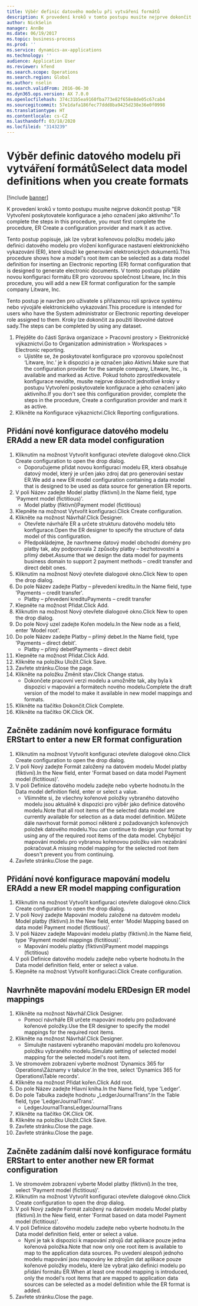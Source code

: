 ```yaml
---
title: Výběr definic datového modelu při vytváření formátů
description: K provedení kroků v tomto postupu musíte nejprve dokončit postup "ER Vytvoření poskytovatele konfigurace a jeho označení jako aktivního".
author: NickSelin
manager: AnnBe
ms.date: 06/19/2017
ms.topic: business-process
ms.prod: ''
ms.service: dynamics-ax-applications
ms.technology: ''
audience: Application User
ms.reviewer: kfend
ms.search.scope: Operations
ms.search.region: Global
ms.author: nselin
ms.search.validFrom: 2016-06-30
ms.dyn365.ops.version: AX 7.0.0
ms.openlocfilehash: 374c31b5ea9160fba773e82f658e8de05c67cab4
ms.sourcegitcommit: 57e1dafa186fec77ddd8ba9425d238e36e0f0998
ms.translationtype: HT
ms.contentlocale: cs-CZ
ms.lasthandoff: 03/18/2020
ms.locfileid: "3143239"
---
```

# <a name="select-data-model-definitions-when-you-create-formats"></a><span data-ttu-id="e559d-103">Výběr definic datového modelu při vytváření formátů</span><span class="sxs-lookup"><span data-stu-id="e559d-103">Select data model definitions when you create formats</span></span>

[!include [banner](../../includes/banner.md)]

<span data-ttu-id="e559d-104">K provedení kroků v tomto postupu musíte nejprve dokončit postup "ER Vytvoření poskytovatele konfigurace a jeho označení jako aktivního".</span><span class="sxs-lookup"><span data-stu-id="e559d-104">To complete the steps in this procedure, you must first complete the procedure, ER Create a configuration provider and mark it as active.</span></span> 

<span data-ttu-id="e559d-105">Tento postup popisuje, jak lze vybrat kořenovou položku modelu jako definici datového modelu pro vložení konfigurace nastavení elektronického vykazování (ER), které slouží ke generování elektronických dokumentů.</span><span class="sxs-lookup"><span data-stu-id="e559d-105">This procedure shows how a model's root item can be selected as a data model definition for inserting an Electronic reporting (ER) format configuration that is designed to generate electronic documents.</span></span> <span data-ttu-id="e559d-106">V tomto postupu přidáte novou konfiguraci formátu ER pro vzorovou společnost Litware, Inc.</span><span class="sxs-lookup"><span data-stu-id="e559d-106">In this procedure, you will add a new ER format configuration for the sample company Litware, Inc.</span></span> 

<span data-ttu-id="e559d-107">Tento postup je navržen pro uživatele s přiřazenou rolí správce systému nebo vývojáře elektronického vykazování.</span><span class="sxs-lookup"><span data-stu-id="e559d-107">This procedure is intended for users who have the System administrator or Electronic reporting developer role assigned to them.</span></span> <span data-ttu-id="e559d-108">Kroky lze dokončit za použití libovolné datové sady.</span><span class="sxs-lookup"><span data-stu-id="e559d-108">The steps can be completed by using any dataset.</span></span>

1. <span data-ttu-id="e559d-109">Přejděte do části Správa organizace > Pracovní prostory > Elektronické výkaznictví.</span><span class="sxs-lookup"><span data-stu-id="e559d-109">Go to Organization administration > Workspaces > Electronic reporting.</span></span>
    * <span data-ttu-id="e559d-110">Ujistěte se, že poskytovatel konfigurace pro vzorovou společnost ‘Litware, Inc.’ je k dispozici a je označen jako Aktivní.</span><span class="sxs-lookup"><span data-stu-id="e559d-110">Make sure that the configuration provider for the sample company, Litware, Inc., is available and marked as Active.</span></span> <span data-ttu-id="e559d-111">Pokud tohoto zprostředkovatele konfigurace nevidíte, musíte nejprve dokončit jednotlivé kroky v postupu Vytvoření poskytovatele konfigurace a jeho označení jako aktivního.</span><span class="sxs-lookup"><span data-stu-id="e559d-111">If you don't see this configuration provider, complete the steps in the procedure, Create a configuration provider and mark it as active.</span></span>  
2. <span data-ttu-id="e559d-112">Klikněte na Konfigurace výkaznictví.</span><span class="sxs-lookup"><span data-stu-id="e559d-112">Click Reporting configurations.</span></span>

## <a name="add-a-new-er-data-model-configuration"></a><span data-ttu-id="e559d-113">Přidání nové konfigurace datového modelu ER</span><span class="sxs-lookup"><span data-stu-id="e559d-113">Add a new ER data model configuration</span></span>
1. <span data-ttu-id="e559d-114">Kliknutím na možnost Vytvořit konfiguraci otevřete dialogové okno.</span><span class="sxs-lookup"><span data-stu-id="e559d-114">Click Create configuration to open the drop dialog.</span></span>
    * <span data-ttu-id="e559d-115">Doporučujeme přidat novou konfiguraci modelu ER, která obsahuje datový model, který je určen jako zdroj dat pro generování sestav ER.</span><span class="sxs-lookup"><span data-stu-id="e559d-115">We add a new ER model configuration containing a data model that is designed to be used as data source for generation ER reports.</span></span>  
2. <span data-ttu-id="e559d-116">V poli Název zadejte Model platby (fiktivní).</span><span class="sxs-lookup"><span data-stu-id="e559d-116">In the Name field, type 'Payment model (fictitious)'.</span></span>
    * <span data-ttu-id="e559d-117">Model platby (fiktivní)</span><span class="sxs-lookup"><span data-stu-id="e559d-117">Payment model (fictitious)</span></span>  
3. <span data-ttu-id="e559d-118">Klepněte na možnost Vytvořit konfiguraci.</span><span class="sxs-lookup"><span data-stu-id="e559d-118">Click Create configuration.</span></span>
4. <span data-ttu-id="e559d-119">Klikněte na možnost Návrhář.</span><span class="sxs-lookup"><span data-stu-id="e559d-119">Click Designer.</span></span>
    * <span data-ttu-id="e559d-120">Otevřete návrháře ER a určete strukturu datového modelu této konfigurace.</span><span class="sxs-lookup"><span data-stu-id="e559d-120">Open the ER designer to specify the structure of data model of this configuration.</span></span>  
    * <span data-ttu-id="e559d-121">Předpokládejme, že navrhneme datový model obchodní domény pro platby tak, aby podporovala 2 způsoby platby – bezhotovostní a přímý debet.</span><span class="sxs-lookup"><span data-stu-id="e559d-121">Assume that we design the data model for payments business domain to support 2 payment methods – credit transfer and direct debit ones.</span></span>  
5. <span data-ttu-id="e559d-122">Kliknutím na možnost Nový otevřete dialogové okno.</span><span class="sxs-lookup"><span data-stu-id="e559d-122">Click New to open the drop dialog.</span></span>
6. <span data-ttu-id="e559d-123">Do pole Název zadejte Platby – převedení kreditu.</span><span class="sxs-lookup"><span data-stu-id="e559d-123">In the Name field, type 'Payments – credit transfer'.</span></span>
    * <span data-ttu-id="e559d-124">Platby – převedení kreditu</span><span class="sxs-lookup"><span data-stu-id="e559d-124">Payments – credit transfer</span></span>  
7. <span data-ttu-id="e559d-125">Klepněte na možnost Přidat.</span><span class="sxs-lookup"><span data-stu-id="e559d-125">Click Add.</span></span>
8. <span data-ttu-id="e559d-126">Kliknutím na možnost Nový otevřete dialogové okno.</span><span class="sxs-lookup"><span data-stu-id="e559d-126">Click New to open the drop dialog.</span></span>
9. <span data-ttu-id="e559d-127">Do pole Nový uzel zadejte Kořen modelu.</span><span class="sxs-lookup"><span data-stu-id="e559d-127">In the New node as a field, enter 'Model root'.</span></span>
10. <span data-ttu-id="e559d-128">Do pole Název zadejte Platby – přímý debet.</span><span class="sxs-lookup"><span data-stu-id="e559d-128">In the Name field, type 'Payments – direct debit'.</span></span>
    * <span data-ttu-id="e559d-129">Platby – přímý debet</span><span class="sxs-lookup"><span data-stu-id="e559d-129">Payments – direct debit</span></span>  
11. <span data-ttu-id="e559d-130">Klepněte na možnost Přidat.</span><span class="sxs-lookup"><span data-stu-id="e559d-130">Click Add.</span></span>
12. <span data-ttu-id="e559d-131">Klikněte na položku Uložit.</span><span class="sxs-lookup"><span data-stu-id="e559d-131">Click Save.</span></span>
13. <span data-ttu-id="e559d-132">Zavřete stránku.</span><span class="sxs-lookup"><span data-stu-id="e559d-132">Close the page.</span></span>
14. <span data-ttu-id="e559d-133">Klikněte na položku Změnit stav.</span><span class="sxs-lookup"><span data-stu-id="e559d-133">Click Change status.</span></span>
    * <span data-ttu-id="e559d-134">Dokončete pracovní verzi modelu a umožněte tak, aby byla k dispozici v mapování a formátech nového modelu.</span><span class="sxs-lookup"><span data-stu-id="e559d-134">Complete the draft version of the model to make it available in new model mappings and formats.</span></span>  
15. <span data-ttu-id="e559d-135">Klikněte na tlačítko Dokončit.</span><span class="sxs-lookup"><span data-stu-id="e559d-135">Click Complete.</span></span>
16. <span data-ttu-id="e559d-136">Klikněte na tlačítko OK.</span><span class="sxs-lookup"><span data-stu-id="e559d-136">Click OK.</span></span>

## <a name="start-to-enter-a-new-er-format-configuration"></a><span data-ttu-id="e559d-137">Začněte zadáním nové konfigurace formátu ER</span><span class="sxs-lookup"><span data-stu-id="e559d-137">Start to enter a new ER format configuration</span></span>
1. <span data-ttu-id="e559d-138">Kliknutím na možnost Vytvořit konfiguraci otevřete dialogové okno.</span><span class="sxs-lookup"><span data-stu-id="e559d-138">Click Create configuration to open the drop dialog.</span></span>
2. <span data-ttu-id="e559d-139">V poli Nový zadejte Formát založený na datovém modelu Model platby (fiktivní).</span><span class="sxs-lookup"><span data-stu-id="e559d-139">In the New field, enter 'Format based on data model Payment model (fictitious)'.</span></span>
3. <span data-ttu-id="e559d-140">V poli Definice datového modelu zadejte nebo vyberte hodnotu.</span><span class="sxs-lookup"><span data-stu-id="e559d-140">In the Data model definition field, enter or select a value.</span></span>
    * <span data-ttu-id="e559d-141">Všimněte si, že všechny kořenové položky vybraného datového modelu jsou aktuálně k dispozici pro výběr jako definice datového modelu.</span><span class="sxs-lookup"><span data-stu-id="e559d-141">Note that all root items of the selected data model are currently available for selection as a data model definition.</span></span> <span data-ttu-id="e559d-142">Můžete dále navrhovat formát pomocí některé z požadovaných kořenových položek datového modelu.</span><span class="sxs-lookup"><span data-stu-id="e559d-142">You can continue to design your format by using any of the required root items of the data model.</span></span> <span data-ttu-id="e559d-143">Chybějící mapování modelu pro vybranou kořenovou položku vám nezabrání pokračovat.</span><span class="sxs-lookup"><span data-stu-id="e559d-143">A missing model mapping for the selected root item doesn't prevent you from continuing.</span></span>  
4. <span data-ttu-id="e559d-144">Zavřete stránku.</span><span class="sxs-lookup"><span data-stu-id="e559d-144">Close the page.</span></span>

## <a name="add-a-new-er-model-mapping-configuration"></a><span data-ttu-id="e559d-145">Přidání nové konfigurace mapování modelu ER</span><span class="sxs-lookup"><span data-stu-id="e559d-145">Add a new ER model mapping configuration</span></span>
1. <span data-ttu-id="e559d-146">Kliknutím na možnost Vytvořit konfiguraci otevřete dialogové okno.</span><span class="sxs-lookup"><span data-stu-id="e559d-146">Click Create configuration to open the drop dialog.</span></span>
2. <span data-ttu-id="e559d-147">V poli Nový zadejte Mapování modelu založené na datovém modelu Model platby (fiktivní).</span><span class="sxs-lookup"><span data-stu-id="e559d-147">In the New field, enter 'Model Mapping based on data model Payment model (fictitious)'.</span></span>
3. <span data-ttu-id="e559d-148">V poli Název zadejte Mapování modelu platby (fiktivní).</span><span class="sxs-lookup"><span data-stu-id="e559d-148">In the Name field, type 'Payment model mappings (fictitious)'.</span></span>
    * <span data-ttu-id="e559d-149">Mapování modelu platby (fiktivní)</span><span class="sxs-lookup"><span data-stu-id="e559d-149">Payment model mappings (fictitious)</span></span>  
4. <span data-ttu-id="e559d-150">V poli Definice datového modelu zadejte nebo vyberte hodnotu.</span><span class="sxs-lookup"><span data-stu-id="e559d-150">In the Data model definition field, enter or select a value.</span></span>
5. <span data-ttu-id="e559d-151">Klepněte na možnost Vytvořit konfiguraci.</span><span class="sxs-lookup"><span data-stu-id="e559d-151">Click Create configuration.</span></span>

## <a name="design-er-model-mappings"></a><span data-ttu-id="e559d-152">Navrhněte mapování modelu ER</span><span class="sxs-lookup"><span data-stu-id="e559d-152">Design ER model mappings</span></span>
1. <span data-ttu-id="e559d-153">Klikněte na možnost Návrhář.</span><span class="sxs-lookup"><span data-stu-id="e559d-153">Click Designer.</span></span>
    * <span data-ttu-id="e559d-154">Pomocí návrháře ER určete mapování modelu pro požadované kořenové položky.</span><span class="sxs-lookup"><span data-stu-id="e559d-154">Use the ER designer to specify the model mappings for the required root items.</span></span>  
2. <span data-ttu-id="e559d-155">Klikněte na možnost Návrhář.</span><span class="sxs-lookup"><span data-stu-id="e559d-155">Click Designer.</span></span>
    * <span data-ttu-id="e559d-156">Simulujte nastavení vybraného mapování modelu pro kořenovou položku vybraného modelu.</span><span class="sxs-lookup"><span data-stu-id="e559d-156">Simulate setting of selected model mapping for the selected model's root item.</span></span>  
3. <span data-ttu-id="e559d-157">Ve stromovém zobrazení vyberte možnost 'Dynamics 365 for Operations\Záznamy v tabulce'.</span><span class="sxs-lookup"><span data-stu-id="e559d-157">In the tree, select 'Dynamics 365 for Operations\Table records'.</span></span>
4. <span data-ttu-id="e559d-158">Klikněte na možnost Přidat kořen.</span><span class="sxs-lookup"><span data-stu-id="e559d-158">Click Add root.</span></span>
5. <span data-ttu-id="e559d-159">Do pole Název zadejte Hlavní kniha.</span><span class="sxs-lookup"><span data-stu-id="e559d-159">In the Name field, type 'Ledger'.</span></span>
6. <span data-ttu-id="e559d-160">Do pole Tabulka zadejte hodnotu „LedgerJournalTrans“.</span><span class="sxs-lookup"><span data-stu-id="e559d-160">In the Table field, type 'LedgerJournalTrans'.</span></span>
    * <span data-ttu-id="e559d-161">LedgerJournalTrans</span><span class="sxs-lookup"><span data-stu-id="e559d-161">LedgerJournalTrans</span></span>  
7. <span data-ttu-id="e559d-162">Klikněte na tlačítko OK.</span><span class="sxs-lookup"><span data-stu-id="e559d-162">Click OK.</span></span>
8. <span data-ttu-id="e559d-163">Klikněte na položku Uložit.</span><span class="sxs-lookup"><span data-stu-id="e559d-163">Click Save.</span></span>
9. <span data-ttu-id="e559d-164">Zavřete stránku.</span><span class="sxs-lookup"><span data-stu-id="e559d-164">Close the page.</span></span>
10. <span data-ttu-id="e559d-165">Zavřete stránku.</span><span class="sxs-lookup"><span data-stu-id="e559d-165">Close the page.</span></span>

## <a name="start-to-enter-another-new-er-format-configuration"></a><span data-ttu-id="e559d-166">Začněte zadáním další nové konfigurace formátu ER</span><span class="sxs-lookup"><span data-stu-id="e559d-166">Start to enter another new ER format configuration</span></span>
1. <span data-ttu-id="e559d-167">Ve stromovém zobrazení vyberte Model platby (fiktivní).</span><span class="sxs-lookup"><span data-stu-id="e559d-167">In the tree, select 'Payment model (fictitious)'.</span></span>
2. <span data-ttu-id="e559d-168">Kliknutím na možnost Vytvořit konfiguraci otevřete dialogové okno.</span><span class="sxs-lookup"><span data-stu-id="e559d-168">Click Create configuration to open the drop dialog.</span></span>
3. <span data-ttu-id="e559d-169">V poli Nový zadejte Formát založený na datovém modelu Model platby (fiktivní).</span><span class="sxs-lookup"><span data-stu-id="e559d-169">In the New field, enter 'Format based on data model Payment model (fictitious)'.</span></span>
4. <span data-ttu-id="e559d-170">V poli Definice datového modelu zadejte nebo vyberte hodnotu.</span><span class="sxs-lookup"><span data-stu-id="e559d-170">In the Data model definition field, enter or select a value.</span></span>
    * <span data-ttu-id="e559d-171">Nyní je tak k dispozici k mapování zdrojů dat aplikace pouze jedna kořenová položka.</span><span class="sxs-lookup"><span data-stu-id="e559d-171">Note that now only one root item is available to map to the application data sources.</span></span> <span data-ttu-id="e559d-172">Po uvedení alespoň jednoho modelu mapování jsou mapovány ke zdrojům dat aplikace pouze kořenové položky modelu, které lze vybrat jako definici modelu po přidání formátu ER.</span><span class="sxs-lookup"><span data-stu-id="e559d-172">When at least one model mapping is introduced, only the model's root items that are mapped to application data sources can be selected as a model definition while the ER format is added.</span></span>   
5. <span data-ttu-id="e559d-173">Zavřete stránku.</span><span class="sxs-lookup"><span data-stu-id="e559d-173">Close the page.</span></span>

